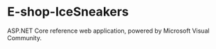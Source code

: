 # E-shop-IceSneakers
 ASP.NET Core reference web application, powered by Microsoft Visual Community.
